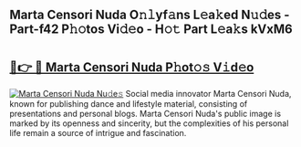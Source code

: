 ## Marta Censori Nuda O𝚗𝚕yf𝚊ns L𝚎a𝚔ed N𝚞𝚍es - Part-f42 P𝚑𝚘tos Vi𝚍𝚎o - H𝚘𝚝 Part L𝚎a𝚔s kVxM6

# <h2><a href="http://kf2438f.oniu.top/?m=Marta+Censori+Nuda">🔗👉 🔴 Marta Censori Nuda P𝚑ot𝚘𝚜 V𝚒d𝚎o</a></h2>

[![Marta Censori Nuda Nu𝚍e𝚜](https://i.imgur.com/0qMVB7G.gif)](http://kf2438f.oniu.top/?m=Marta+Censori+Nuda)
Social media innovator Marta Censori Nuda, known for publishing dance and lifestyle material, consisting of presentations and personal blogs. Marta Censori Nuda's public image is marked by its openness and sincerity, but the complexities of his personal life remain a source of intrigue and fascination.  
